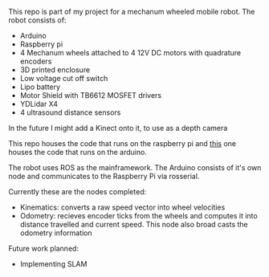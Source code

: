 This repo is part of my project for a mechanum wheeled mobile robot. 
The robot consists of:
  - Arduino
  - Raspberry pi
  - 4 Mechanum wheels attached to 4 12V DC motors with quadrature encoders
  - 3D printed enclosure
  - Low voltage cut off switch
  - Lipo battery
  - Motor Shield with TB6612 MOSFET drivers 
  - YDLidar X4
  - 4 ultrasound distance sensors
  
In the future I might add a Kinect onto it, to use as a depth camera
 
This repo houses the code that runs on the raspberry pi and [this](https://github.com/bus0v/Robot-Arduino) one houses the code that runs on the arduino.

The robot uses ROS as the mainframework. The Arduino consists of it's own node and communicates to the Raspberry Pi via rosserial. 

Currently these are the nodes completed:

- Kinematics: converts a raw speed vector into wheel velocities
- Odometry: recieves encoder ticks from the wheels and computes it into distance travelled and current speed. This node also broad casts the odometry information

Future work planned:
 - Implementing SLAM
 
